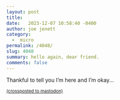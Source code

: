 ```yaml
---
layout: post
title:  
date:   2023-12-07 10:58:40 -0400
author: joe jenett
category:
  -  micro
permalink: /4048/
slug: 4048
summary: hello again, dear friend.
comments: false
---
```

Thankful to tell you I’m here and I’m okay...

<a href="https://brid.gy/publish/mastodon"><small>(crossposted to mastodon)</small></a>